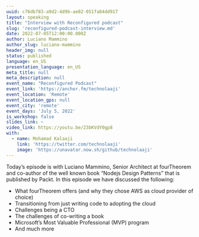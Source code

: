 ```yaml
---
uuid: c76db783-a9d2-4d9b-ae02-051fa04dd917
layout: speaking
title: "Interview with Reconfigured podcast"
slug: 'reconfigured-podcast-interview.md'
date: 2022-07-05T12:00:00.000Z
author: Luciano Mammino
author_slug: luciano-mammino
header_img: null
status: published
language: en_US
presentation_language: en_US
meta_title: null
meta_description: null
event_name: "Reconfigured Podcast"
event_link: 'https://anchor.fm/technolaaji'
event_location: 'Remote'
event_location_gps: null
event_city: 'remote'
event_days: 'July 5, 2022'
is_workshop: false
slides_link: ~
video_link: https://youtu.be/23bKVdY0gp8 
with:
  - name: Mohamad Kalaaji
    link: 'https://twitter.com/technolaaji'
    image: 'https://unavatar.now.sh/github/technolaaji'
---
```


Today’s episode is with Luciano Mammino, Senior Architect at fourTheorem and co-author of the well known book “Nodejs Design Patterns” that is published by Packt. In this episode we have discussed the following:

  - What fourTheorem offers (and why they chose AWS as cloud provider of choice)
  - Transitioning from just writing code to adopting the cloud
  - Challenges being a CTO
  - The challenges of co-writing a book
  - Microsoft’s Most Valuable Professional (MVP) program 
  - And much more 
